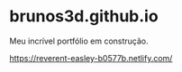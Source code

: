 # brunos3d.github.io
Meu incrível portfólio em construção.

https://reverent-easley-b0577b.netlify.com/
